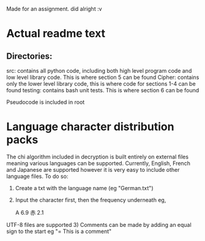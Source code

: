 Made for an assignment. did alright :v

# Actual readme text

## Directories:

src: contains all python code, including both high level program code and low level library code. This is where section 5 can be found
Cipher: contains only the lower level library code, this is where code for sections 1-4 can be found
testing: contains bash unit tests. This is where section 6 can be found

Pseudocode is included in root

# Language character distribution packs
The chi algorithm included in decryption is built entirely on external files meaning various languages can be supported. Currently, English, French and Japanese are supported however it is very easy to include other language files. To do so:

1) Create a txt with the language name (eg "German.txt")
2) Input the character first, then the frequency underneath eg,

    A
    6.9
    赤
    2.1

UTF-8 files are supported
3) Comments can be made by adding an equal sign to the start eg "= This is a comment"
